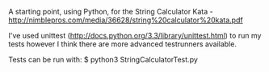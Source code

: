 A starting point, using Python, for the String Calculator Kata - http://nimblepros.com/media/36628/string%20calculator%20kata.pdf

I've used unittest (http://docs.python.org/3.3/library/unittest.html) to run my
tests however I think there are more advanced testrunners available.

Tests can be run with:
$ python3 StringCalculatorTest.py

